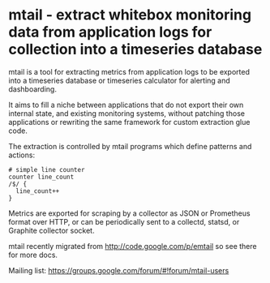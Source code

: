 mtail - extract whitebox monitoring data from application logs for collection into a timeseries database
========================================================================================================

mtail is a tool for extracting metrics from application logs to be exported into a timeseries database or timeseries calculator for alerting and dashboarding.

It aims to fill a niche between applications that do not export their own internal state, and existing monitoring systems, without patching those applications or rewriting the same framework for custom extraction glue code.

The extraction is controlled by mtail programs which define patterns and actions:

    # simple line counter
    counter line_count
    /$/ {
      line_count++
    }

Metrics are exported for scraping by a collector as JSON or Prometheus format over HTTP, or can be periodically sent to a collectd, statsd, or Graphite collector socket.

mtail recently migrated from http://code.google.com/p/emtail so see there for more docs.

Mailing list: https://groups.google.com/forum/#!forum/mtail-users
